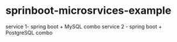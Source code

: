 # sprinboot-microsrvices-example
service 1- spring boot + MySQL combo
service 2 - spring boot + PostgreSQL combo